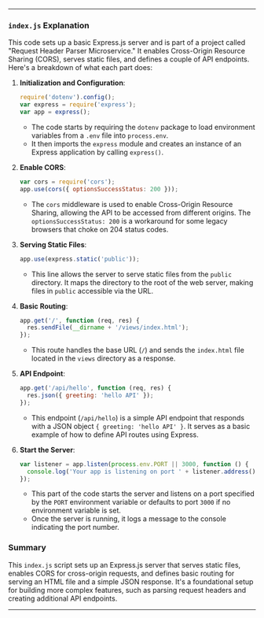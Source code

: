 
---

### `index.js` Explanation

This code sets up a basic Express.js server and is part of a project called "Request Header Parser Microservice." It enables Cross-Origin Resource Sharing (CORS), serves static files, and defines a couple of API endpoints. Here's a breakdown of what each part does:

1. **Initialization and Configuration**:
   ```javascript
   require('dotenv').config();
   var express = require('express');
   var app = express();
   ```
   - The code starts by requiring the `dotenv` package to load environment variables from a `.env` file into `process.env`.
   - It then imports the `express` module and creates an instance of an Express application by calling `express()`.

2. **Enable CORS**:
   ```javascript
   var cors = require('cors');
   app.use(cors({ optionsSuccessStatus: 200 }));
   ```
   - The `cors` middleware is used to enable Cross-Origin Resource Sharing, allowing the API to be accessed from different origins. The `optionsSuccessStatus: 200` is a workaround for some legacy browsers that choke on 204 status codes.

3. **Serving Static Files**:
   ```javascript
   app.use(express.static('public'));
   ```
   - This line allows the server to serve static files from the `public` directory. It maps the directory to the root of the web server, making files in `public` accessible via the URL.

4. **Basic Routing**:
   ```javascript
   app.get('/', function (req, res) {
     res.sendFile(__dirname + '/views/index.html');
   });
   ```
   - This route handles the base URL (`/`) and sends the `index.html` file located in the `views` directory as a response.

5. **API Endpoint**:
   ```javascript
   app.get('/api/hello', function (req, res) {
     res.json({ greeting: 'hello API' });
   });
   ```
   - This endpoint (`/api/hello`) is a simple API endpoint that responds with a JSON object `{ greeting: 'hello API' }`. It serves as a basic example of how to define API routes using Express.

6. **Start the Server**:
   ```javascript
   var listener = app.listen(process.env.PORT || 3000, function () {
     console.log('Your app is listening on port ' + listener.address().port);
   });
   ```
   - This part of the code starts the server and listens on a port specified by the `PORT` environment variable or defaults to port `3000` if no environment variable is set.
   - Once the server is running, it logs a message to the console indicating the port number.

### Summary

This `index.js` script sets up an Express.js server that serves static files, enables CORS for cross-origin requests, and defines basic routing for serving an HTML file and a simple JSON response. It's a foundational setup for building more complex features, such as parsing request headers and creating additional API endpoints.

---